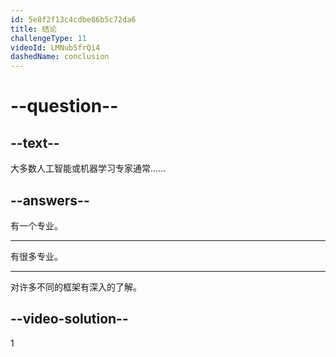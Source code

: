 ```yaml
---
id: 5e8f2f13c4cdbe86b5c72da6
title: 结论
challengeType: 11
videoId: LMNub5frQi4
dashedName: conclusion
---
```


# --question--

## --text--

大多数人工智能或机器学习专家通常......

## --answers--

有一个专业。

---

有很多专业。

---

对许多不同的框架有深入的了解。

## --video-solution--

1

